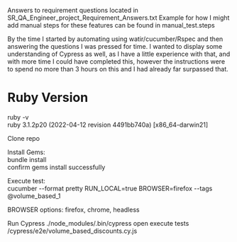 Answers to requirement questions located in SR_QA_Engineer_project_Requirement_Answers.txt
Example for how I might add manual steps for these features can be found in manual_test.steps

By the time I started by automating using watir/cucumber/Rspec and then answering the questions I was pressed for time.  I wanted to display some understanding of Cypress as well, as I have a little experience with that, and with more time I could have completed this, however the instructions were to spend no more than 3 hours on this and I had already far surpassed that.

# Ruby Version
ruby -v  
ruby 3.1.2p20 (2022-04-12 revision 4491bb740a) [x86_64-darwin21]  

Clone repo  

Install Gems:  
  bundle install<br>
  confirm gems install successfully

Execute test:  
  cucumber --format pretty RUN_LOCAL=true BROWSER=firefox --tags @volume_based_1  
  
  BROWSER options: firefox, chrome, headless  
  
Run Cypress
  ./node_modules/.bin/cypress open
  execute tests /cypress/e2e/volume_based_discounts.cy.js
